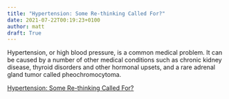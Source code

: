 ```yaml
---
title: "Hypertension: Some Re-thinking Called For?"
date: 2021-07-22T00:19:23+0100
author: matt
draft: True
---
```

Hypertension, or high blood pressure, is a common medical problem. It can be caused by a number of other medical conditions such as chronic kidney disease, thyroid disorders and other hormonal upsets, and a rare adrenal gland tumor called pheochromocytoma.
 

[ Hypertension: Some Re-thinking Called For? ]( https://www.selectx.co.uk/hypertension-some-re-thinking-called-for/ )
